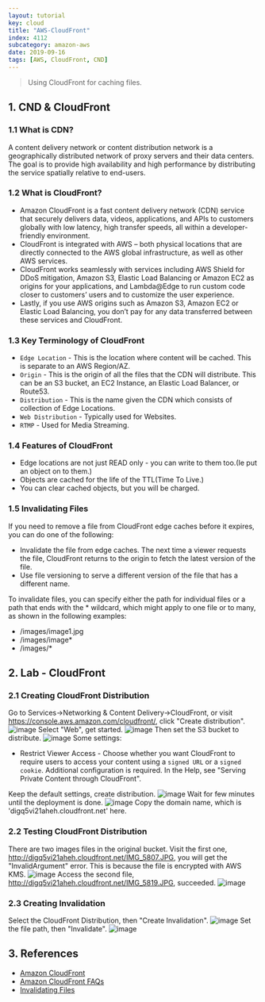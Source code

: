 ```yaml
---
layout: tutorial
key: cloud
title: "AWS-CloudFront"
index: 4112
subcategory: amazon-aws
date: 2019-09-16
tags: [AWS, CloudFront, CND]
---
```


> Using CloudFront for caching files.

## 1. CND & CloudFront
### 1.1 What is CDN?
A content delivery network or content distribution network is a geographically distributed network of proxy servers and their data centers. The goal is to provide high availability and high performance by distributing the service spatially relative to end-users.
### 1.2 What is CloudFront?
* Amazon CloudFront is a fast content delivery network (CDN) service that securely delivers data, videos, applications, and APIs to customers globally with low latency, high transfer speeds, all within a developer-friendly environment.
* CloudFront is integrated with AWS – both physical locations that are directly connected to the AWS global infrastructure, as well as other AWS services.
* CloudFront works seamlessly with services including AWS Shield for DDoS mitigation, Amazon S3, Elastic Load Balancing or Amazon EC2 as origins for your applications, and Lambda@Edge to run custom code closer to customers’ users and to customize the user experience.
* Lastly, if you use AWS origins such as Amazon S3, Amazon EC2 or Elastic Load Balancing, you don’t pay for any data transferred between these services and CloudFront.

### 1.3 Key Terminology of CloudFront
* `Edge Location` - This is the location where content will be cached. This is separate to an AWS Region/AZ.
* `Origin` - This is the origin of all the files that the CDN will distribute. This can be an S3 bucket, an EC2 Instance, an Elastic Load Balancer, or Route53.
* `Distribution` - This is the name given the CDN which consists of collection of Edge Locations.
* `Web Distribution` - Typically used for Websites.
* `RTMP` - Used for Media Streaming.

### 1.4 Features of CloudFront
* Edge locations are not just READ only - you can write to them too.(Ie put an object on to them.)
* Objects are cached for the life of the TTL(Time To Live.)
* You can clear cached objects, but you will be charged.

### 1.5 Invalidating Files
If you need to remove a file from CloudFront edge caches before it expires, you can do one of the following:
* Invalidate the file from edge caches. The next time a viewer requests the file, CloudFront returns to the origin to fetch the latest version of the file.
* Use file versioning to serve a different version of the file that has a different name.

To invalidate files, you can specify either the path for individual files or a path that ends with the * wildcard, which might apply to one file or to many, as shown in the following examples:
* /images/image1.jpg
* /images/image*
* /images/*

## 2. Lab - CloudFront
### 2.1 Creating CloudFront Distribution
Go to Services->Networking & Content Delivery->CloudFront, or visit https://console.aws.amazon.com/cloudfront/, click "Create distribution".
![image](/assets/images/cloud/4112/cloudfront-home.png)
Select "Web", get started.
![image](/assets/images/cloud/4112/cloudfront-web.png)
Then set the S3 bucket to distribute.
![image](/assets/images/cloud/4112/cloudfront-create-distribution.png)
Some settings:
* Restrict Viewer Access - Choose whether you want CloudFront to require users to access your content using a `signed URL` or a  `signed cookie`. Additional configuration is required. In the Help, see "Serving Private Content through CloudFront".

Keep the default settings, create distribution.
![image](/assets/images/cloud/4112/cloudfront-create-distribution-in-progress.png)
Wait for few minutes until the deployment is done.
![image](/assets/images/cloud/4112/cloudfront-create-distribution-enabled.png)
Copy the domain name, which is 'digq5vi21aheh.cloudfront.net' here.
### 2.2 Testing CloudFront Distribution
There are two images files in the original bucket. Visit the first one, http://digq5vi21aheh.cloudfront.net/IMG_5807.JPG, you will get the "InvalidArgument" error. This is because the file is encrypted with AWS KMS.
![image](/assets/images/cloud/4112/cloudfront-distributed-encrypted-file.png)
Access the second file, http://digq5vi21aheh.cloudfront.net/IMG_5819.JPG, succeeded.
![image](/assets/images/cloud/4112/cloudfront-distributed-file.png)
### 2.3 Creating Invalidation
Select the CloudFront Distribution, then "Create Invalidation".
![image](/assets/images/cloud/4112/cloudfront-distribution-invalidation.png)
Set the file path, then "Invalidate".
![image](/assets/images/cloud/4112/cloudfront-distribution-invalidating-file-path.png)

## 3. References
* [Amazon CloudFront](https://aws.amazon.com/cloudfront)
* [Amazon CloudFront FAQs](https://aws.amazon.com/cloudfront/faqs/)
* [Invalidating Files](https://docs.aws.amazon.com/AmazonCloudFront/latest/DeveloperGuide/Invalidation.html)
